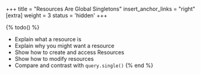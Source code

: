 +++
title = "Resources Are Global Singletons"
insert_anchor_links = "right"
[extra]
weight = 3
status = 'hidden'
+++

{% todo() %}

* Explain what a resource is
* Explain why you might want a resource
* Show how to create and access Resources
* Show how to modify resources
* Compare and contrast with `query.single()`
{% end %}
